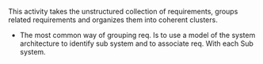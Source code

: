 This activity takes the unstructured collection of requirements, groups related requirements and organizes them into coherent clusters.
- The most common way of grouping req. Is to use a model of the system architecture to identify sub system and to associate req. With each Sub system.